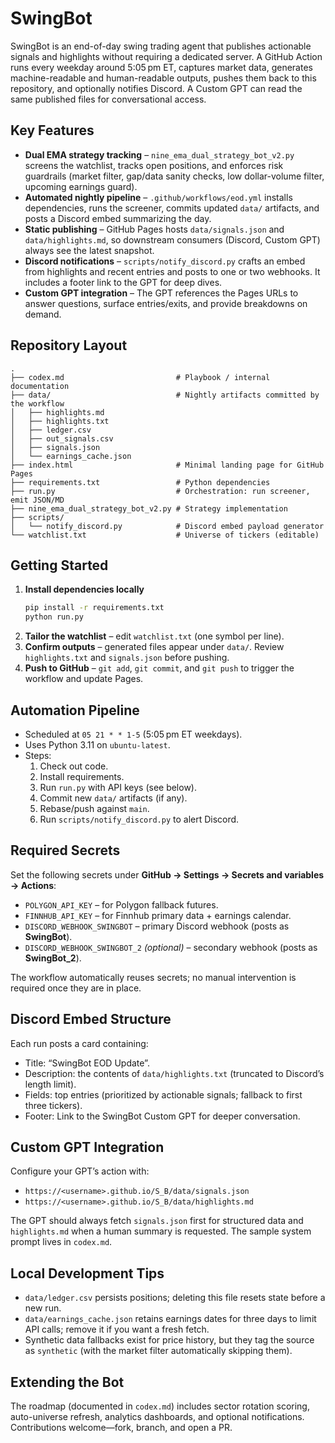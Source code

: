 # SwingBot

SwingBot is an end-of-day swing trading agent that publishes actionable signals and highlights without requiring a dedicated server. A GitHub Action runs every weekday around 5:05 pm ET, captures market data, generates machine-readable and human-readable outputs, pushes them back to this repository, and optionally notifies Discord. A Custom GPT can read the same published files for conversational access.

## Key Features

- **Dual EMA strategy tracking** – `nine_ema_dual_strategy_bot_v2.py` screens the watchlist, tracks open positions, and enforces risk guardrails (market filter, gap/data sanity checks, low dollar-volume filter, upcoming earnings guard).
- **Automated nightly pipeline** – `.github/workflows/eod.yml` installs dependencies, runs the screener, commits updated `data/` artifacts, and posts a Discord embed summarizing the day.
- **Static publishing** – GitHub Pages hosts `data/signals.json` and `data/highlights.md`, so downstream consumers (Discord, Custom GPT) always see the latest snapshot.
- **Discord notifications** – `scripts/notify_discord.py` crafts an embed from highlights and recent entries and posts to one or two webhooks. It includes a footer link to the GPT for deep dives.
- **Custom GPT integration** – The GPT references the Pages URLs to answer questions, surface entries/exits, and provide breakdowns on demand.

## Repository Layout

```
.
├── codex.md                         # Playbook / internal documentation
├── data/                            # Nightly artifacts committed by the workflow
│   ├── highlights.md
│   ├── highlights.txt
│   ├── ledger.csv
│   ├── out_signals.csv
│   ├── signals.json
│   └── earnings_cache.json
├── index.html                       # Minimal landing page for GitHub Pages
├── requirements.txt                 # Python dependencies
├── run.py                           # Orchestration: run screener, emit JSON/MD
├── nine_ema_dual_strategy_bot_v2.py # Strategy implementation
├── scripts/
│   └── notify_discord.py            # Discord embed payload generator
└── watchlist.txt                    # Universe of tickers (editable)
```

## Getting Started

1. **Install dependencies locally**
   ```bash
   pip install -r requirements.txt
   python run.py
   ```
2. **Tailor the watchlist** – edit `watchlist.txt` (one symbol per line).
3. **Confirm outputs** – generated files appear under `data/`. Review `highlights.txt` and `signals.json` before pushing.
4. **Push to GitHub** – `git add`, `git commit`, and `git push` to trigger the workflow and update Pages.

## Automation Pipeline

- Scheduled at `05 21 * * 1-5` (5:05 pm ET weekdays).
- Uses Python 3.11 on `ubuntu-latest`.
- Steps:
  1. Check out code.
  2. Install requirements.
  3. Run `run.py` with API keys (see below).
  4. Commit new `data/` artifacts (if any).
  5. Rebase/push against `main`.
  6. Run `scripts/notify_discord.py` to alert Discord.

## Required Secrets

Set the following secrets under **GitHub → Settings → Secrets and variables → Actions**:

- `POLYGON_API_KEY` – for Polygon fallback futures.
- `FINNHUB_API_KEY` – for Finnhub primary data + earnings calendar.
- `DISCORD_WEBHOOK_SWINGBOT` – primary Discord webhook (posts as **SwingBot**).
- `DISCORD_WEBHOOK_SWINGBOT_2` *(optional)* – secondary webhook (posts as **SwingBot_2**).

The workflow automatically reuses secrets; no manual intervention is required once they are in place.

## Discord Embed Structure

Each run posts a card containing:

- Title: “SwingBot EOD Update”.
- Description: the contents of `data/highlights.txt` (truncated to Discord’s length limit).
- Fields: top entries (prioritized by actionable signals; fallback to first three tickers).
- Footer: Link to the SwingBot Custom GPT for deeper conversation.

## Custom GPT Integration

Configure your GPT’s action with:

- `https://<username>.github.io/S_B/data/signals.json`
- `https://<username>.github.io/S_B/data/highlights.md`

The GPT should always fetch `signals.json` first for structured data and `highlights.md` when a human summary is requested. The sample system prompt lives in `codex.md`.

## Local Development Tips

- `data/ledger.csv` persists positions; deleting this file resets state before a new run.
- `data/earnings_cache.json` retains earnings dates for three days to limit API calls; remove it if you want a fresh fetch.
- Synthetic data fallbacks exist for price history, but they tag the source as `synthetic` (with the market filter automatically skipping them).

## Extending the Bot

The roadmap (documented in `codex.md`) includes sector rotation scoring, auto-universe refresh, analytics dashboards, and optional notifications. Contributions welcome—fork, branch, and open a PR.


